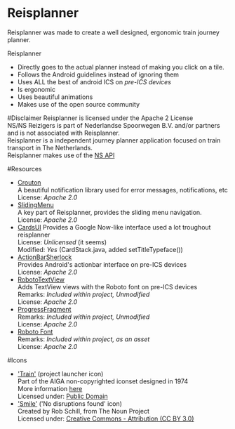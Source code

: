 Reisplanner
===========

Reisplanner was made to create a well designed, ergonomic train journey planner.

Reisplanner
- Directly goes to the actual planner instead of making you click on a tile.
- Follows the Android guidelines instead of ignoring them
- Uses ALL the best of android ICS on *pre-ICS devices*
- Is ergonomic  
- Uses beautiful animations  
- Makes use of the open source community  

#Disclaimer
Reisplanner is licensed under the Apache 2 License  
NS/NS Reizigers is part of Nederlandse Spoorwegen B.V. and/or partners and is not associated with Reisplanner.  
Reisplanner is a independent journey planner application focused on train transport in The Netherlands.  
Reisplanner makes use of the [NS API](http://ns.nl/api)

#Resources
- [Crouton](https://github.com/keyboardsurfer/Crouton)  
A beautiful notification library used for error messages, notifications, etc  
License: *Apache 2.0*  
- [SlidingMenu](https://github.com/jfeinstein10/SlidingMenu)  
A key part of Reisplanner, provides the sliding menu navigation.  
License: *Apache 2.0*  
- [CardsUI](https://github.com/nadavfima/cardsui-for-android)
Provides a Google Now-like interface used a lot troughout reisplanner  
License: *Unlicensed* (it seems)  
Modified: *Yes* (CardStack.java, added setTitleTypeface())
- [ActionBarSherlock](https://github.com/JakeWharton/ActionBarSherlock)  
Provides Android's actionbar interface on pre-ICS devices  
License: *Apache 2.0*  
- [RobotoTextView](https://github.com/johnkil/Android-RobotoTextView)  
Adds TextView views with the Roboto font on pre-ICS devices  
Remarks: *Included within project, Unmodified*  
License: *Apache 2.0*
- [ProgressFragment](https://github.com/johnkil/Android-ProgressFragment)  
Remarks: *Included within project, Unmodified*  
License: *Apache 2.0*
- [Roboto Font](http://developer.android.com/design/style/typography.html)  
Remarks: *Included within project, as an asset*  
License: *Apache 2.0*  
  
#Icons
- ['Train'](http://thenounproject.com/noun/train/#icon-No67) (project launcher icon)  
Part of the AIGA non-copyrighted iconset designed in 1974  
More information [here](http://www.aiga.org/symbol-signs/)  
Licensed under: [Public Domain](http://creativecommons.org/publicdomain/mark/1.0/)
- ['Smile'](http://thenounproject.com/noun/smile/#icon-No3360) ('No disruptions found' icon)  
Created by Rob Schill, from The Noun Project   
Licensed under: [Creative Commons - Attribution (CC BY 3.0)](http://thenounproject.com/noun/smile/#icon-No3360)
